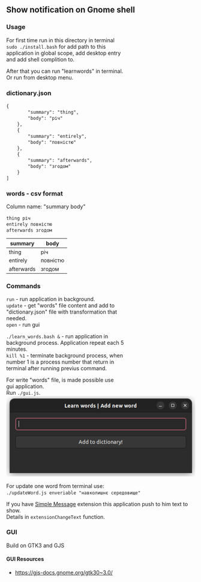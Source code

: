 ## Show notification on Gnome shell

### Usage

For first time run in this directory in terminal  
`sudo ./install.bash` for add path to this  
application in global scope, add desktop entry  
and add shell complition to.  

After that you can run "learnwords" in terminal.  
Or run from desktop menu.

### dictionary.json
```
{
        "summary": "thing",
        "body": "річ"
    },
    {
        "summary": "entirely",
        "body": "повністю"
    },
    {
        "summary": "afterwards",
        "body": "згодом"
    }
]
```

### words - csv format  
Column name: "summary body"
```
thing річ
entirely повністю
afterwards згодом
```
|summary   |body    |
|----------|--------|
|thing     |річ     |
|entirely  |повністю|
|afterwards|згодом  |

### Commands  
`run` - run application in background.    
`update` - get "words" file content and add to  
"dictionary.json" file with transformation that  
needed.  
`open` - run gui  

`./learn_words.bash &` - run application in  
background process. Application repeat each 5  
minutes.  
`kill %1` - terminate background process, when  
number 1 is a process number that return in  
terminal after running previus command.  

For write "words" file, is made possible use  
gui application.  
Run `./gui.js`.  
![gui application](gui.png)  

For update one word from terminal use:  
`./updateWord.js enveriable "навколишнє середовище"`  

If you have 
[Simple Message](https://github.com/freddez/gnome-shell-simple-message) 
extension this application push to him text to show.  
Details in `extensionChangeText` function.  

### GUI

Build on GTK3 and GJS

#### GUI Resources

- https://gjs-docs.gnome.org/gtk30~3.0/
